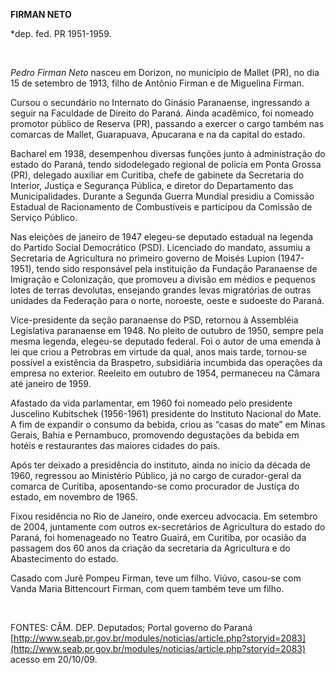 **FIRMAN NETO**

\*dep. fed. PR 1951-1959.

 

*Pedro Firman Neto* nasceu em Dorizon, no município de Mallet (PR), no
dia 15 de setembro de 1913, filho de Antônio Firman e de Miguelina
Firman.

Cursou o secundário no Internato do Ginásio Paranaense, ingressando a
seguir na Faculdade de Direito do Paraná. Ainda acadêmico, foi nomeado
promotor público de Reserva (PR), passando a exercer o cargo também nas
comarcas de Mallet, Guarapuava, Apucarana e na da capital do estado.

Bacharel em 1938, desempenhou diversas funções junto à administração do
estado do Paraná, tendo sidodelegado regional de polícia em Ponta Grossa
(PR), delegado auxiliar em Curitiba, chefe de gabinete da Secretaria do
Interior, Justiça e Segurança Pública, e diretor do Departamento das
Municipalidades. Durante a Segunda Guerra Mundial presidiu a Comissão
Estadual de Racionamento de Combustíveis e participou da Comissão de
Serviço Público.

Nas eleições de janeiro de 1947 elegeu-se deputado estadual na legenda
do Partido Social Democrático (PSD). Licenciado do mandato, assumiu a
Secretaria de Agricultura no primeiro governo de Moisés Lupion
(1947-1951), tendo sido responsável pela instituição da Fundação
Paranaense de Imigração e Colonização, que promoveu a divisão em médios
e pequenos lotes de terras devolutas, ensejando grandes levas
migratórias de outras unidades da Federação para o norte, noroeste,
oeste e sudoeste do Paraná.

Vice-presidente da seção paranaense do PSD, retornou à Assembléia
Legislativa paranaense em 1948. No pleito de outubro de 1950, sempre
pela mesma legenda, elegeu-se deputado federal. Foi o autor de uma
emenda à lei que criou a Petrobras em virtude da qual, anos mais tarde,
tornou-se possível a existência da Braspetro, subsidiária incumbida das
operações da empresa no exterior. Reeleito em outubro de 1954,
permaneceu na Câmara até janeiro de 1959.

Afastado da vida parlamentar, em 1960 foi nomeado pelo presidente
Juscelino Kubitschek (1956-1961) presidente do Instituto Nacional do
Mate. A fim de expandir o consumo da bebida, criou as “casas do mate” em
Minas Gerais, Bahia e Pernambuco, promovendo degustações da bebida em
hotéis e restaurantes das maiores cidades do país.

Após ter deixado a presidência do instituto, ainda no início da década
de 1960, regressou ao Ministério Público, já no cargo de curador-geral
da comarca de Curitiba, aposentando-se como procurador de Justiça do
estado, em novembro de 1965.

Fixou residência no Rio de Janeiro, onde exerceu advocacia. Em setembro
de 2004, juntamente com outros ex-secretários de Agricultura do estado
do Paraná, foi homenageado no Teatro Guairá, em Curitiba, por ocasião da
passagem dos 60 anos da criação da secretaria da Agricultura e do
Abastecimento do estado.

Casado com Jurê Pompeu Firman, teve um filho. Viúvo, casou-se com Vanda
Maria Bittencourt Firman, com quem também teve um filho.

 

FONTES: CÂM. DEP. Deputados; Portal governo do Paraná
[http://www.seab.pr.gov.br/modules/noticias/article.php?storyid=2083](http://www.seab.pr.gov.br/modules/noticias/article.php?storyid=2083)
acesso em 20/10/09.
